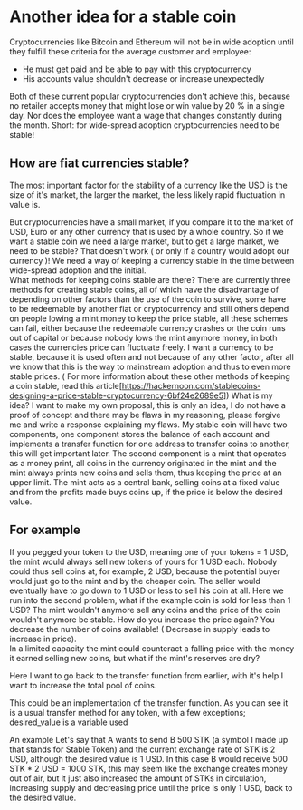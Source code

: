 

# Another idea for a stable coin
Cryptocurrencies like Bitcoin and Ethereum will not be in wide adoption 
until they fulfill these criteria for the average customer and employee: 
- He must get paid and be able to pay with this cryptocurrency 
- His accounts value shouldn't decrease or increase unexpectedly 

Both of these current popular cryptocurrencies don't achieve this, 
because no retailer accepts money that might lose or win value 
by 20 % in a single day. Nor does the employee want a wage that 
changes constantly during the month. Short: for wide-spread 
adoption cryptocurrencies need to be stable! 

## How are fiat currencies stable? 
The most important factor for the stability of a currency like the USD is the 
size of it's market, the larger the market, the less likely rapid fluctuation 
in value is.

But cryptocurrencies have a small market, if you compare it to the market of USD, 
Euro or any other currency that is used by a whole country. 
So if we want a stable coin we need a large market, but to get a large market, we need to be stable? 
That doesn't work ( or only if a country would adopt our currency )! 
We need a way of keeping a currency stable in the time between wide-spread adoption and the initial.  
What methods for keeping coins stable are there? 
There are currently three methods for creating stable coins, 
all of which have the disadvantage of depending on other factors 
than the use of the coin to survive, some have to be redeemable 
by another fiat or cryptocurrency and still others depend on people 
lowing a mint money to keep the price stable, 
all these schemes can fail, either because 
the redeemable currency crashes or the coin runs out 
of capital or because nobody lows the mint anymore money, 
in both cases the currencies price can fluctuate freely. 
I want a currency to be stable, because it is used often 
and not because of any other factor, after all we know 
that this is the way to mainstream adoption and thus to even more stable prices. 
( For more information about these other methods of keeping a coin stable, read this article[https://hackernoon.com/stablecoins-designing-a-price-stable-cryptocurrency-6bf24e2689e5]) 
What is my idea? I want to make my own proposal, this is only an idea, 
I do not have a proof of concept and there may be flaws in my reasoning, 
please forgive me and write a response explaining my flaws. 
My stable coin will have two components, one component stores the balance of each account 
and implements a transfer function for one address to transfer coins to another,
this will get important later. The second component is a mint that operates as a money print,
all coins in the currency originated in the mint and the mint always prints new coins and sells them, 
thus keeping the price at an upper limit. The mint acts as a central bank, 
selling coins at a fixed value and from the profits made buys coins up, 
if the price is below the desired value. 
## For example 
If you pegged your token to the USD, 
meaning one of your tokens = 1 USD, 
the mint would always sell new tokens 
of yours for 1 USD each. Nobody could 
thus sell coins at, for example, 2 USD, 
because the potential buyer would just 
go to the mint and by the cheaper coin. 
The seller would eventually have to go 
down to 1 USD or less to sell his coin 
at all. Here we run into the second problem,
what if the example coin is sold for less than 1 USD?
The mint wouldn't anymore sell any coins and the price 
of the coin wouldn't anymore be stable. 
How do you increase the price again? 
You decrease the number of coins available! 
( Decrease in supply leads to increase in price).  
In a limited capacity the mint could counteract a falling price 
with the money it earned selling new coins, 
but what if the mint's reserves are dry?  

Here I want to go back to the transfer function from earlier, 
with it's help I want to increase the total pool of coins.

This could be an implementation of the transfer function. 
As you can see it is a usual transfer method for any token, 
with a few exceptions; desired_value is a variable used

An example Let's say that A wants to send B 500 STK 
(a symbol I made up that stands for Stable Token) 
and the current exchange rate of STK is 2 USD,
although the desired value is 1 USD. 
In this case B would receive 500 STK * 2 USD = 1000 STK,
this may seem like the exchange creates money out of air,
but it just also increased the amount of STKs in circulation, 
increasing supply and decreasing price until the price is only 1 USD, 
back to the desired value.
